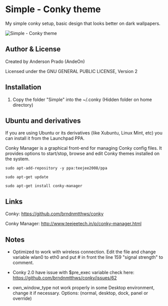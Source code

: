 Simple - Conky theme
=================================

My simple conky setup, basic design that looks better on dark wallpapers.

![Simple - Conky theme](https://github.com/andeon/conky-simple/blob/master/Simple/Simple.jpg)



Author & License
-----------------
Created by Anderson Prado (AndeOn)

Licensed under the GNU GENERAL PUBLIC LICENSE, Version 2

Installation
------------
1. Copy the folder "Simple" into the ~/.conky (Hidden folder on home directory)

Ubuntu and derivatives
-----
If you are using Ubuntu or its derivatives (like Xubuntu, Linux Mint, etc) you can install it from the Launchpad PPA.

Conky Manager is a graphical front-end for managing Conky config files. It provides options to start/stop, browse and edit Conky themes installed on the system. 

`sudo apt-add-repository -y ppa:teejee2008/ppa`

`sudo apt-get update`

`sudo apt-get install conky-manager`

Links
-----

Conky: https://github.com/brndnmtthws/conky

Conky Manager: http://www.teejeetech.in/p/conky-manager.html

Notes
-----
- Optimized to work with wireless connection. Edit the file and change variable wlan0 to eth0 and put # in front the line 159 "signal strength" to comment.

- Conky 2.0 have issue with $pre_exec variable check here: https://github.com/brndnmtthws/conky/issues/62

- own_window_type not work properly in some Desktop environment, change it if necessary. Options:  (normal, desktop, dock, panel or override)

